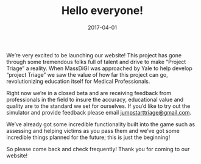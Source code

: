 ﻿---
layout: post
title: "Hello everyone!"
date: 2017-04-01
excerpt_separator: <!--more-->
---

We’re very excited to be launching our website! This project has gone through some tremendous folks full of talent and drive to make “Project Triage” a reality. When MassDiGI was approached by Yale to help develop “project Triage” we saw the value of how far this project can go, revolutionizing education itself for Medical Professionals.

<!--more-->

Right now we’re in a closed beta and are receiving feedback from professionals in the field to insure the accuracy, educational value and quality are to the standard we set for ourselves. If you’d like to try out the simulator and provide feedback please email jumpstarttriage@gmail.com.

We’ve already got some incredible functionality built into the game such as assessing and helping victims as you pass them and we’ve got some incredible things planned for the future; this is just the beginning!

So please come back and check frequently! Thank you for coming to our website!